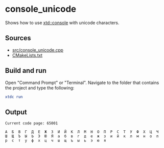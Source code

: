 # console_unicode

Shows how to use [xtd::console](https://gammasoft71.github.io/xtd/reference_guides/latest/classxtd_1_1console.html) with unicode characters.

## Sources

* [src/console_unicode.cpp](src/console_unicode.cpp)
* [CMakeLists.txt](CMakeLists.txt)

## Build and run

Open "Command Prompt" or "Terminal". Navigate to the folder that contains the project and type the following:

```cmake
xtdc run
```

## Output

```
Current code page: 65001

А  Б  В  Г  Д  Е  Ж  З  И  Й  К  Л  М  Н  О  П  Р  С  Т  У  Ф  Х  Ц  Ч
Ш  Щ  Ъ  Ы  Ь  Э  Ю  Я  а  б  в  г  д  е  ж  з  и  й  к  л  м  н  о  п
р  с  т  у  ф  х  ц  ч  ш  щ  ъ  ы  ь  э  ю  я
```
